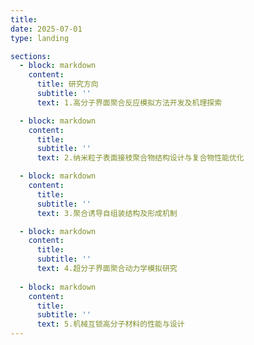 ```yaml
---
title:
date: 2025-07-01
type: landing

sections:
  - block: markdown
    content:
      title: 研究方向
      subtitle: ''
      text: 1.高分子界面聚合反应模拟方法开发及机理探索

  - block: markdown
    content:
      title:
      subtitle: ''
      text: 2.纳米粒子表面接枝聚合物结构设计与复合物性能优化

  - block: markdown
    content:
      title:
      subtitle: ''
      text: 3.聚合诱导自组装结构及形成机制

  - block: markdown
    content:
      title:
      subtitle: ''
      text: 4.超分子界面聚合动力学模拟研究
  
  - block: markdown
    content:
      title:
      subtitle: ''
      text: 5.机械互锁高分子材料的性能与设计
---
```

